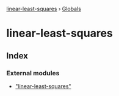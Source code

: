 [linear-least-squares](README.md) › [Globals](globals.md)

# linear-least-squares

## Index

### External modules

* ["linear-least-squares"](modules/_linear_least_squares_.md)
